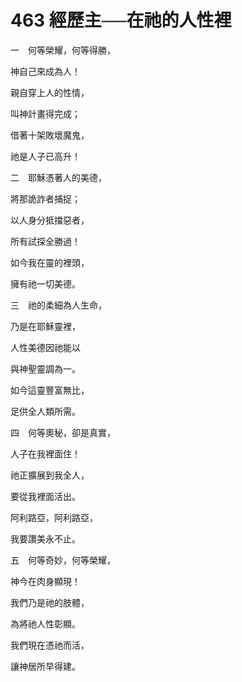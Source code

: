 # 463 經歷主──在祂的人性裡

一　何等榮耀，何等得勝，

神自己來成為人！

親自穿上人的性情，

叫神計畫得完成；

借著十架敗壞魔鬼，

祂是人子已高升！

二　耶穌憑著人的美德，

將那詭詐者捕捉；

以人身分抵擋惡者，

所有試探全勝過！

如今我在靈的裡頭，

擁有祂一切美德。

三　祂的柔細為人生命，

乃是在耶穌靈裡，

人性美德因祂能以

與神聖靈調為一。

如今這靈豐富無比，

足供全人類所需。

四　何等奧秘，卻是真實，

人子在我裡面住！

祂正擴展到我全人，

要從我裡面活出。

阿利路亞，阿利路亞，

我要讚美永不止。

五　何等奇妙，何等榮耀，

神今在肉身顯現！

我們乃是祂的肢體，

為將祂人性彰顯。

我們現在憑祂而活，

讓神居所早得建。

